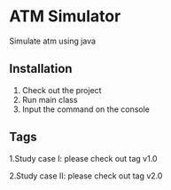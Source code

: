# ATM Simulator

Simulate atm using java

## Installation

1. Check out the project
2. Run main class
3. Input the command on the console


## Tags

1.Study case I: please check out tag v1.0

2.Study case II: please check out tag v2.0